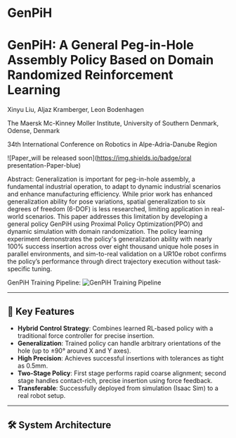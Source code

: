 # GenPiH
# GenPiH: A General Peg-in-Hole Assembly Policy Based on Domain Randomized Reinforcement Learning
Xinyu Liu, Aljaz Kramberger, Leon Bodenhagen

The Maersk Mc-Kinney Moller Institute, University of Southern Denmark, Odense, Denmark

34th International Conference on Robotics in Alpe-Adria-Danube Region

![Paper_will be released soon](https://img.shields.io/badge/oral presentation-Paper-blue)

Abstract:
Generalization is important for peg-in-hole assembly, a fundamental industrial operation, to adapt to dynamic industrial scenarios and enhance manufacturing efficiency. While prior work has enhanced generalization ability for pose variations, spatial generalization to six degrees of freedom (6-DOF) is less researched, limiting application in real-world scenarios. This paper addresses this limitation by developing a general policy GenPiH using Proximal Policy Optimization(PPO) and dynamic simulation with domain randomization. The policy learning experiment demonstrates the policy's generalization ability with nearly 100\% success insertion across over eight thousand unique hole poses in parallel environments, and sim-to-real validation on a UR10e robot confirms the policy’s performance through direct trajectory execution without task-specific tuning.

GenPiH Training Pipeline:
![GenPiH Training Pipeline](https://github.com/user-attachments/assets/afec79b5-856f-40a1-b944-4241a4c056a0)

---

## 🧠 Key Features

- **Hybrid Control Strategy**: Combines learned RL-based policy with a traditional force controller for precise insertion.
- **Generalization**: Trained policy can handle arbitrary orientations of the hole (up to ±90° around X and Y axes).
- **High Precision**: Achieves successful insertions with tolerances as tight as 0.5mm.
- **Two-Stage Policy**: First stage performs rapid coarse alignment; second stage handles contact-rich, precise insertion using force feedback.
- **Transferable**: Successfully deployed from simulation (Isaac Sim) to a real robot setup.

---

## 🛠️ System Architecture

